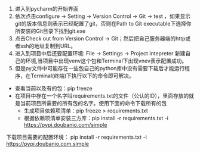 1. 进入到pycharm的开始界面
2. 依次点击configure -> Setting -> Version Control -> Git -> test ，如果显示git的版本信息则表示已经配置了git，否则在Path to Git executable下选择你所安装的Git目录下找到git.exe
3. 点击Check out from Version Control -> Git；然后把自己服务器端的http或者ssh的地址复制到URL。
4. 进入到项目中后还要配置环境: File -> Settings -> Project intepreter 新建自己的环境,当项目中出现venv这个包和Terminal下出现vnev表示配置成功。
5. 但是py文件中可能存在一些包自己的python库中没有需要下载后才能运行程序，在Terminal(终端)下执行以下的命令即可解决。
- 查看当前以及有的包：pip freeze
- 在项目中存在一个名字叫requirements.txt的文件（公认的ID），里面存放的就是当前项目所需要的所有包的名字。使用下面的命令下载所有的包
  - 生成项目依赖项清单：pip freeze > requirements.txt
  - 根据依赖项清单安装三方库：pip install -r requirements.txt -i https://pypi.doubanio.com/simple






























下载项目需要的配置环境：
pip install -r requirements.txt -i https://pypi.doubanio.com.simple 
